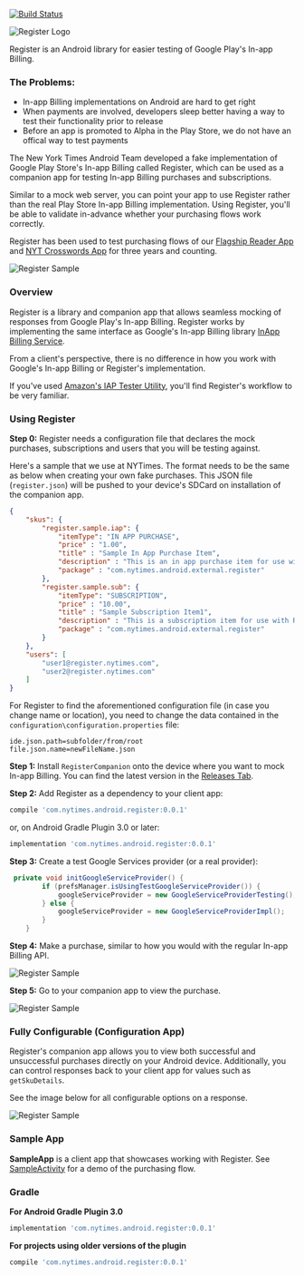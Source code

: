 [![Build Status](https://travis-ci.org/NYTimes/Register.svg?branch=master)](https://travis-ci.org/NYTimes/Register)

![Register Logo](https://github.com/nytm/register/blob/master/images/register-logo.png?raw=true)

Register is an Android library for easier testing of Google Play's In-app Billing.

### The Problems:

+ In-app Billing implementations on Android are hard to get right
+ When payments are involved, developers sleep better having a way to test their functionality prior to release
+ Before an app is promoted to Alpha in the Play Store, we do not have an offical way to test payments

The New York Times Android Team developed a fake implementation of Google Play Store's In-app Billing called Register, which can be used as a companion app for testing In-app Billing purchases and subscriptions. 

Similar to a mock web server, you can point your app to use Register rather than the real Play Store In-app Billing implementation. Using Register, you'll be able to validate in-advance whether your purchasing flows work correctly.

Register has been used to test purchasing flows of our [Flagship Reader App](https://play.google.com/store/apps/details?id=com.nytimes.android&hl=en) and [NYT Crosswords App](https://play.google.com/store/apps/details?id=com.nytimes.crossword&hl=en) for three years and counting.

![Register Sample](https://github.com/nytm/register/blob/master/images/registerCompanion.png?raw=true)

### Overview

Register is a library and companion app that allows seamless mocking of responses from Google Play's In-app Billing. 
Register works by implementing the same interface as Google's In-app Billing library [InApp Billing Service](https://github.com/googlesamples/android-play-billing/blob/master/TrivialDrive/app/src/main/aidl/com/android/vending/billing/IInAppBillingService.aidl).

From a client's perspective, there is no difference in how you work with Google's In-app Billing or Register's implementation.

If you've used [Amazon's IAP Tester Utility](https://developer.amazon.com/public/apis/earn/in-app-purchasing/docs-v2/testing-iap), 
you'll find Register's workflow to be very familiar.

### Using Register

**Step 0:** Register needs a configuration file that declares the mock purchases, subscriptions and users that you will be testing against.  

Here's a sample that we use at NYTimes. The format needs to be the same as below when creating your own fake purchases. This JSON file (`register.json`) will be pushed to your device's SDCard on installation of the companion app.
```json
{
	"skus": {
	    "register.sample.iap": {
			"itemType": "IN APP PURCHASE",
			"price" : "1.00",
			"title" : "Sample In App Purchase Item",
			"description" : "This is an in app purchase item for use with Register sample app",
			"package" : "com.nytimes.android.external.register"
	    },
		"register.sample.sub": {
			"itemType": "SUBSCRIPTION",
			"price" : "10.00",
			"title" : "Sample Subscription Item1",
			"description" : "This is a subscription item for use with Register sample app",
			"package" : "com.nytimes.android.external.register"
		}
	},
	"users": [
		"user1@register.nytimes.com",
		"user2@register.nytimes.com"
	]
}

```
For Register to find the aforementioned configuration file (in case you change name or location), you need to change the data contained in the `configuration\configuration.properties` file:
```
ide.json.path=subfolder/from/root
file.json.name=newFileName.json
```

**Step 1:** Install `RegisterCompanion` onto the device where you want to mock In-app Billing. You can find the latest version in the [Releases Tab](https://github.com/nytm/Register/releases).

**Step 2:** Add Register as a dependency to your client app:
```groovy 
compile 'com.nytimes.android.register:0.0.1'
```

or, on Android Gradle Plugin 3.0 or later:

```groovy 
implementation 'com.nytimes.android.register:0.0.1'
```

**Step 3:** Create a test Google Services provider (or a real provider):

```java
 private void initGoogleServiceProvider() {
        if (prefsManager.isUsingTestGoogleServiceProvider()) {
            googleServiceProvider = new GoogleServiceProviderTesting();
        } else {
            googleServiceProvider = new GoogleServiceProviderImpl();
        }
    }
```

**Step 4:** Make a purchase, similar to how you would with the regular In-app Billing API.

![Register Sample](https://github.com/nytm/register/blob/master/images/purchase.png?raw=true)

**Step 5:** Go to your companion app to view the purchase.

![Register Sample](https://github.com/nytm/register/blob/master/images/purchased.png?raw=true)


### Fully Configurable (Configuration App)

Register's companion app allows you to view both successful and unsuccessful purchases directly on your Android device. Additionally, you can control responses back to your client app for values such as `getSkuDetails`.

See the image below for all configurable options on a response.

![Register Sample](https://github.com/nytm/register/blob/master/images/registerCompanion.png?raw=true)

### Sample App

**SampleApp** is a client app that showcases working with Register. See [SampleActivity](https://github.com/nytm/Register/blob/master/sampleApp/src/main/java/com/nytimes/android/external/register/sample/SampleActivity.java) for a demo of the purchasing flow.

### Gradle

**For Android Gradle Plugin 3.0**

```groovy 
implementation 'com.nytimes.android.register:0.0.1'
```

**For projects using older versions of the plugin**

```groovy
compile 'com.nytimes.android.register:0.0.1'
```
